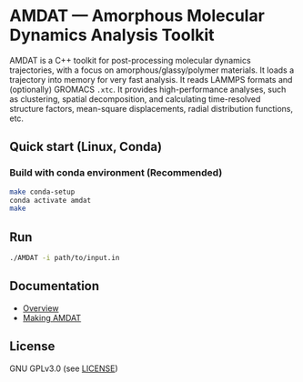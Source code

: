 # AMDAT — Amorphous Molecular Dynamics Analysis Toolkit

AMDAT is a C++ toolkit for post-processing molecular dynamics trajectories, with a focus on amorphous/glassy/polymer materials. It loads a trajectory into memory for very fast analysis. It reads LAMMPS formats and (optionally) GROMACS `.xtc`. It provides high-performance analyses, such as clustering, spatial decomposition, and calculating time-resolved structure factors, mean-square displacements, radial distribution functions, etc.

## Quick start (Linux, Conda)

### Build with conda environment (Recommended)
```bash
make conda-setup
conda activate amdat
make
```

## Run
```bash
./AMDAT -i path/to/input.in
```

## Documentation
* [Overview](Manual/overview.md)
* [Making AMDAT](Manual/making_amdat.md)

## License
GNU GPLv3.0 (see [LICENSE](LICENSE))
<!-- ## Contributing -->
<!-- We welcome issues, discussions, and PRs. Please read [CONTRIBUTING.md](CONTRIBUTING.md) and the [Code of Conduct](COD first. -->
